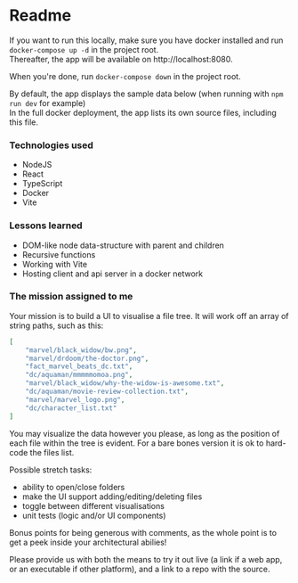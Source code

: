 # Readme

If you want to run this locally, make sure you have docker installed and run `docker-compose up -d` in the project root.  
Thereafter, the app will be available on http://localhost:8080.

When you're done, run `docker-compose down` in the project root.

By default, the app displays the sample data below (when running with `npm run dev` for example)  
In the full docker deployment, the app lists its own source files, including this file.

### Technologies used

-   NodeJS
-   React
-   TypeScript
-   Docker
-   Vite

### Lessons learned

-   DOM-like node data-structure with parent and children
-   Recursive functions
-   Working with Vite
-   Hosting client and api server in a docker network

### The mission assigned to me

Your mission is to build a UI to visualise a file tree. It will work off an array of string paths, such as this:

```json
[
    "marvel/black_widow/bw.png",
    "marvel/drdoom/the-doctor.png",
    "fact_marvel_beats_dc.txt",
    "dc/aquaman/mmmmmomoa.png",
    "marvel/black_widow/why-the-widow-is-awesome.txt",
    "dc/aquaman/movie-review-collection.txt",
    "marvel/marvel_logo.png",
    "dc/character_list.txt"
]
```

You may visualize the data however you please, as long as the position of each file within the tree is evident. For a bare bones version it is ok to hard-code the files list.

Possible stretch tasks:

-   ability to open/close folders
-   make the UI support adding/editing/deleting files
-   toggle between different visualisations
-   unit tests (logic and/or UI components)

Bonus points for being generous with comments, as the whole point is to get a peek inside your architectural abilies!

Please provide us with both the means to try it out live (a link if a web app, or an executable if other platform), and a link to a repo with the source.
